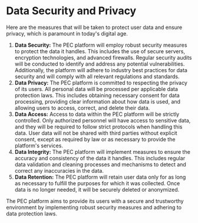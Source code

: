# Data Security and Privacy

Here are the measures that will be taken to protect user data and ensure privacy, which is paramount in today's digital age.

1. **Data Security:** The PEC platform will employ robust security measures to protect the data it handles. This includes the use of secure servers, encryption technologies, and advanced firewalls. Regular security audits will be conducted to identify and address any potential vulnerabilities. Additionally, the platform will adhere to industry best practices for data security and will comply with all relevant regulations and standards.
2. **Data Privacy:** The PEC platform is committed to respecting the privacy of its users. All personal data will be processed per applicable data protection laws. This includes obtaining necessary consent for data processing, providing clear information about how data is used, and allowing users to access, correct, and delete their data.
3. **Data Access:** Access to data within the PEC platform will be strictly controlled. Only authorized personnel will have access to sensitive data, and they will be required to follow strict protocols when handling this data. User data will not be shared with third parties without explicit consent, except as required by law or as necessary to provide the platform's services.
4. **Data Integrity:** The PEC platform will implement measures to ensure the accuracy and consistency of the data it handles. This includes regular data validation and cleaning processes and mechanisms to detect and correct any inaccuracies in the data.
5. **Data Retention:** The PEC platform will retain user data only for as long as necessary to fulfill the purposes for which it was collected. Once data is no longer needed, it will be securely deleted or anonymized.

The PEC platform aims to provide its users with a secure and trustworthy environment by implementing robust security measures and adhering to data protection laws.
